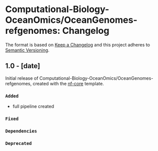 # Computational-Biology-OceanOmics/OceanGenomes-refgenomes: Changelog

The format is based on [Keep a Changelog](https://keepachangelog.com/en/1.0.0/)
and this project adheres to [Semantic Versioning](https://semver.org/spec/v2.0.0.html).

## 1.0 - [date]

Initial release of Computational-Biology-OceanOmics/OceanGenomes-refgenomes, created with the [nf-core](https://nf-co.re/) template.

### `Added`

- full pipeline created

### `Fixed`

### `Dependencies`

### `Deprecated`
